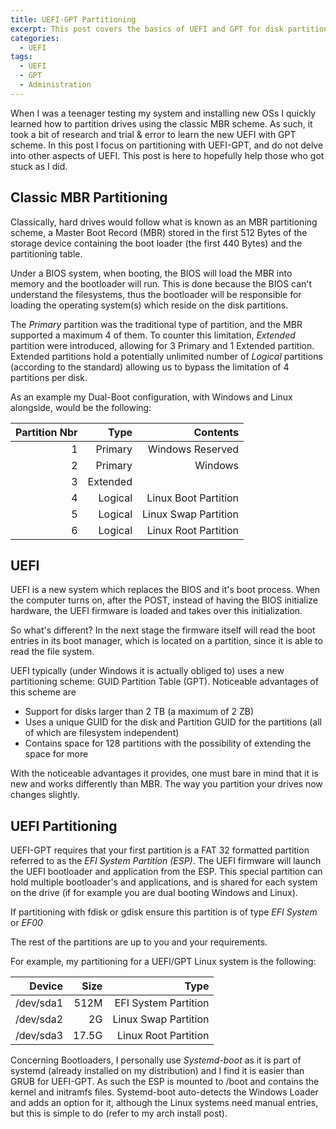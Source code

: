 ```yaml
---
title: UEFI-GPT Partitioning
excerpt: This post covers the basics of UEFI and GPT for disk partitioning.
categories:
  - UEFI
tags:
  - UEFI
  - GPT
  - Administration
---
```


When I was a teenager testing my system and installing new OSs I quickly learned
how to partition drives using the classic MBR scheme. As such, it took a bit of
research and trial & error to learn the new UEFI with GPT scheme. In this post
I focus on partitioning with UEFI-GPT, and do not delve into other aspects of
UEFI. This post is here to hopefully help those who got stuck as I did.

## Classic MBR Partitioning

Classically, hard drives would follow what is known as an MBR partitioning
scheme, a Master Boot Record (MBR) stored in the first 512 Bytes of the storage
device containing the boot loader (the first 440 Bytes) and the partitioning
table.

Under a BIOS system, when booting, the BIOS will load the MBR into memory and
the bootloader will run. This is done because the BIOS can't understand the
filesystems, thus the bootloader will be responsible for loading the operating
system(s) which reside on the disk partitions.

The *Primary* partition was the traditional type of partition, and the MBR
supported a maximum 4 of them. To counter this limitation, *Extended* partition
were introduced, allowing for 3 Primary and 1 Extended partition. Extended
partitions hold a potentially unlimited number of *Logical* partitions
(according to the standard) allowing us to bypass the limitation of 4 partitions
per disk.

As an example my Dual-Boot configuration, with Windows and Linux alongside,
would be the following:

| Partition Nbr | Type | Contents |
|--------------:|-----:|---------:|
| 1             | Primary | Windows Reserved |
| 2             | Primary | Windows          |
| 3             | Extended |  |
| 4             | Logical | Linux Boot Partition |
| 5             | Logical | Linux Swap Partition |
| 6             | Logical | Linux Root Partition |

## UEFI

UEFI is a new system which replaces the BIOS and it's boot process. When the
computer turns on, after the POST, instead of having the BIOS initialize
hardware, the UEFI firmware is loaded and takes over this initialization.

So what's different? In the next stage the firmware itself will read the boot
entries in its boot manager, which is located on a partition, since it is able
to read the file system.

UEFI typically (under Windows it is actually obliged to) uses a new partitioning
scheme: GUID Partition Table (GPT). Noticeable advantages of this scheme are
  * Support for disks larger than 2 TB (a maximum of 2 ZB)
  * Uses a unique GUID for the disk and Partition GUID for the partitions (all
of which are filesystem independent)
  * Contains space for 128 partitions with the possibility of extending the
space for more

With the noticeable advantages it provides, one must bare in mind that it is
new and works differently than MBR. The way you partition your drives now
changes slightly.

## UEFI Partitioning

UEFI-GPT requires that your first partition is a FAT 32 formatted partition
referred to as the *EFI System Partition (ESP)*. The UEFI firmware will launch
the UEFI bootloader and application from the ESP. This special partition can
hold multiple bootloader's and applications, and is shared for each system on
the drive (if for example you are dual booting Windows and Linux).

If partitioning with fdisk or gdisk ensure this partition is of type
*EFI System* or *EF00*

The rest of the partitions are up to you and your requirements.

For example, my partitioning for a UEFI/GPT Linux system is the following:

| Device | Size | Type |
|-------:|-----:|-----:|
| /dev/sda1 | 512M | EFI System Partition |
| /dev/sda2 | 2G | Linux Swap Partition |
| /dev/sda3 | 17.5G | Linux Root Partition |

Concerning Bootloaders, I personally use *Systemd-boot* as it is part of
systemd (already installed on my distribution) and I find it is easier than GRUB
for UEFI-GPT. As such the ESP is mounted to /boot and contains the kernel and
initramfs files. Systemd-boot auto-detects the Windows Loader and adds an option
for it, although the Linux systems need manual entries, but this is simple to do
(refer to my arch install post).
